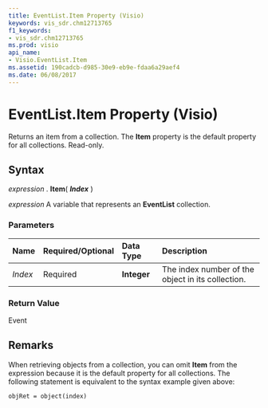```yaml
---
title: EventList.Item Property (Visio)
keywords: vis_sdr.chm12713765
f1_keywords:
- vis_sdr.chm12713765
ms.prod: visio
api_name:
- Visio.EventList.Item
ms.assetid: 190cadcb-d985-30e9-eb9e-fdaa6a29aef4
ms.date: 06/08/2017
---
```



# EventList.Item Property (Visio)

Returns an item from a collection. The **Item** property is the default property for all collections. Read-only.


## Syntax

 _expression_ . **Item**( **_Index_** )

 _expression_ A variable that represents an **EventList** collection.


### Parameters



|**Name**|**Required/Optional**|**Data Type**|**Description**|
|:-----|:-----|:-----|:-----|
| _Index_|Required| **Integer**|The index number of the object in its collection.|

### Return Value

Event


## Remarks

When retrieving objects from a collection, you can omit **Item** from the expression because it is the default property for all collections. The following statement is equivalent to the syntax example given above:


```
objRet = object(index)
```


